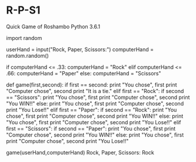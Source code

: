 # R-P-S1
Quick Game of Roshambo Python 3.6.1

import random

userHand = input("Rock, Paper, Scissors:")
computerHand = random.random()

if computerHand <= .33:
    computerHand = "Rock"
elif computerHand <= .66:
    computerHand = "Paper"
else:
    computerHand = "Scissors"

def game(first,second):
    if first == second:
        print "You chose", first
        print "Computer chose", second
        print "It is a tie."
    elif first == "Rock":
        if second == "Scissors":
            print "You chose", first
            print "Computer chose", second
            print "You WIN!!"
        else:
            print "You chose", first
            print "Computer chose", second
            print "You Lose!!"
    elif first == "Paper":
        if second == "Rock":
            print "You chose", first
            print "Computer chose", second
            print "You WIN!!"
        else:
            print "You chose", first
            print "Computer chose", second
            print "You Lose!!"
    elif first == "Scissors":
        if second == "Paper":
            print "You chose", first
            print "Computer chose", second
            print "You WIN!!"
        else:
            print "You chose", first
            print "Computer chose", second
            print "You Lose!!"

game(userHand,computerHand)
Rock, Paper, Scissors: Rock

